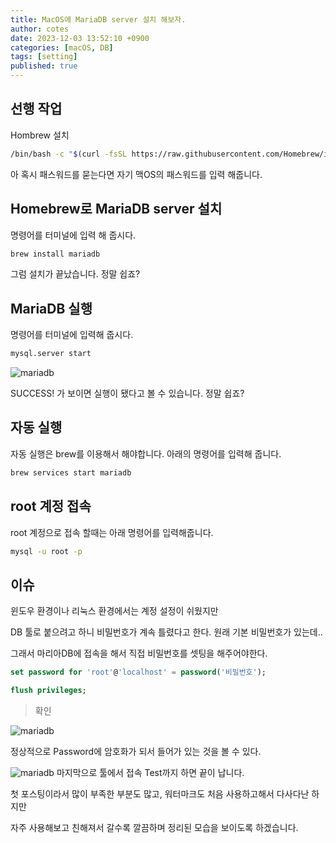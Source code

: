 ```yaml
---
title: MacOS에 MariaDB server 설치 해보자.
author: cotes
date: 2023-12-03 13:52:10 +0900
categories: [macOS, DB]
tags: [setting]
published: true
---
```


## 선행 작업
 Hombrew 설치 
```bash
/bin/bash -c "$(curl -fsSL https://raw.githubusercontent.com/Homebrew/install/HEAD/install.sh)"
```

아 혹시 패스워드를 묻는다면 자기 맥OS의 패스워드를 입력 해줍니다.

## Homebrew로 MariaDB server 설치
명령어를 터미널에 입력 해 줍시다.
```bash
brew install mariadb
```
그럼 설치가 끝났습니다. 정말 쉽죠?

## MariaDB 실행
명령어를 터미널에 입력해 줍시다.
```bash
mysql.server start
```

![mariadb](https://github.com/rokwonkk/rokwonkk.github.io/assets/117067171/63ecc38b-303f-4b03-8562-aa10d8e09283)

SUCCESS! 가 보이면 실행이 됐다고 볼 수 있습니다. 정말 쉽죠?

## 자동 실행
자동 실행은 brew를 이용해서 해야합니다.
아래의 명령어를 입력해 줍니다.
```bash
brew services start mariadb
```

## root 계정 접속
root 계정으로 접속 할때는 아래 명령어를 입력해줍니다.
```bash
mysql -u root -p 
```

## 이슈
윈도우 환경이나 리눅스 환경에서는 계정 설정이 쉬웠지만

DB 툴로 붙으려고 하니 비밀번호가 계속 틀렸다고 한다. 원래 기본 비밀번호가 있는데.. 

그래서 마리아DB에 접속을 해서 직접 비밀번호를 셋팅을 해주어야한다.

```sql
set password for 'root'@'localhost' = password('비밀번호');

flush privileges; 
```

>확인

![mariadb](https://github.com/rokwonkk/rokwonkk.github.io/assets/117067171/4c0950ab-d3d1-42b3-b340-31bd133a3eb9)

정상적으로 Password에 암호화가 되서 들어가 있는 것을 볼 수 있다.

![mariadb](https://github.com/rokwonkk/rokwonkk.github.io/assets/117067171/878dc583-f326-4ae8-8f74-6a15dcd09e84)
마지막으로 툴에서 접속 Test까지 하면 끝이 납니다.

첫 포스팅이라서 많이 부족한 부분도 많고, 워터마크도 처음 사용하고해서 다사다난 하지만 

자주 사용해보고 친해져서 갈수록 깔끔하며 정리된 모습을 보이도록 하겠습니다.